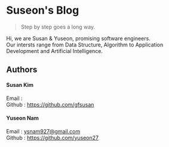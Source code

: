 # Suseon's Blog

> Step by step goes a long way.

Hi, we are Susan & Yuseon, promising software engineers.  
Our intersts range from Data Structure, Algorithm to Application Development and Artificial Intelligence. 

## Authors
#### Susan Kim
Email  :   
Github : https://github.com/gfsusan  
  
#### Yuseon Nam
Email  : ysnam927@gmail.com  
Github : https://github.com/yuseon27